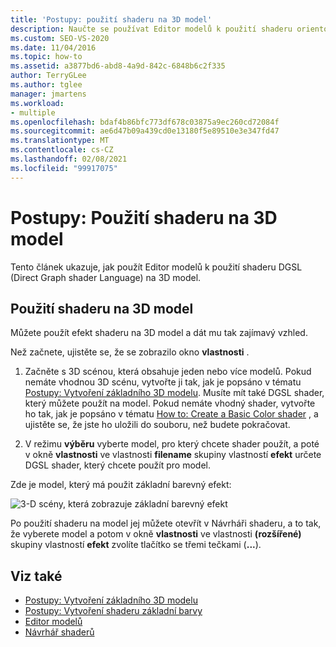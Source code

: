 ```yaml
---
title: 'Postupy: použití shaderu na 3D model'
description: Naučte se používat Editor modelů k použití shaderu orientovaného jazykového shaderu na 3D model k tomu, aby získal zajímavý vzhled.
ms.custom: SEO-VS-2020
ms.date: 11/04/2016
ms.topic: how-to
ms.assetid: a3877bd6-abd8-4a9d-842c-6848b6c2f335
author: TerryGLee
ms.author: tglee
manager: jmartens
ms.workload:
- multiple
ms.openlocfilehash: bdaf4b86bfc773df678c03875a9ec260cd72084f
ms.sourcegitcommit: ae6d47b09a439cd0e13180f5e89510e3e347fd47
ms.translationtype: MT
ms.contentlocale: cs-CZ
ms.lasthandoff: 02/08/2021
ms.locfileid: "99917075"
---
```

# <a name="how-to-apply-a-shader-to-a-3d-model"></a>Postupy: Použití shaderu na 3D model

Tento článek ukazuje, jak použít Editor modelů k použití shaderu DGSL (Direct Graph shader Language) na 3D model.

## <a name="apply-a-shader-to-a-3d-model"></a>Použití shaderu na 3D model

Můžete použít efekt shaderu na 3D model a dát mu tak zajímavý vzhled.

Než začnete, ujistěte se, že se zobrazilo okno **vlastnosti** .

1. Začněte s 3D scénou, která obsahuje jeden nebo více modelů. Pokud nemáte vhodnou 3D scénu, vytvořte ji tak, jak je popsáno v tématu [Postupy: Vytvoření základního 3D modelu](../designers/how-to-create-a-basic-3-d-model.md). Musíte mít také DGSL shader, který můžete použít na model. Pokud nemáte vhodný shader, vytvořte ho tak, jak je popsáno v tématu [How to: Create a Basic Color shader](../designers/how-to-create-a-basic-color-shader.md) , a ujistěte se, že jste ho uložili do souboru, než budete pokračovat.

2. V režimu **výběru** vyberte model, pro který chcete shader použít, a poté v okně **vlastnosti** ve vlastnosti **filename** skupiny vlastností **efekt** určete DGSL shader, který chcete použít pro model.

Zde je model, který má použit základní barevný efekt:

![3&#45;D scény, která zobrazuje základní barevný efekt](../designers/media/digit-3d-model-effect.png)

Po použití shaderu na model jej můžete otevřít v Návrháři shaderu, a to tak, že vyberete model a potom v okně **vlastnosti** ve vlastnosti **(rozšířené)** skupiny vlastností **efekt** zvolíte tlačítko se třemi tečkami (**...**).

## <a name="see-also"></a>Viz také

- [Postupy: Vytvoření základního 3D modelu](../designers/how-to-create-a-basic-3-d-model.md)
- [Postupy: Vytvoření shaderu základní barvy](../designers/how-to-create-a-basic-color-shader.md)
- [Editor modelů](../designers/model-editor.md)
- [Návrhář shaderů](../designers/shader-designer.md)
